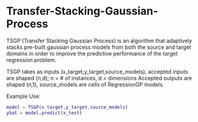 # Transfer-Stacking-Gaussian-Process

TSGP (Transfer Stacking Gaussian Process) is an algorithm that adaptively stacks pre-built gaussian process models from both the source and target domains
in order to improve the predictive performance of the target regression problem.

TSGP takes as inputs (x_target,y_target,source_models), accepted inputs are shaped (n,d); n = # of instances, d = dimensions
Accepted outputs are shaped (n,1), source_models are cells of RegressionGP models.

Example Use:
```matlab
model = TSGP(x_target,y_target,source_models)
yhat = model.predict(x_test)  
```
